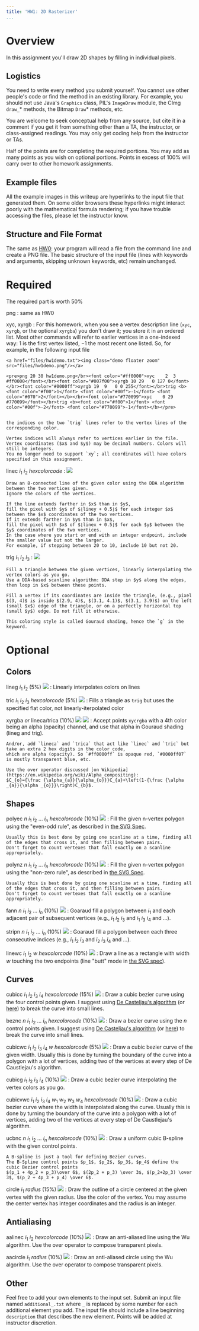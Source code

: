 ```yaml
---
title: 'HW1: 2D Rasterizer'
...
```


# Overview

In this assignment you'll draw 2D shapes by filling in individual pixels.

## Logistics

You need to write every method you submit yourself.
You cannot use other people's code or find the method in an existing library.
For example, you should not use Java's `Graphics` class,
PIL's `ImageDraw` module,
the CImg `draw_`* methods,
the Bitmap `Draw`* methods,
etc.

You are welcome to seek conceptual help from any source,
but cite it in a comment if you get it from something other than a TA, the instructor, or class-assigned readings.
You may only get coding help from the instructor or TAs.

Half of the points are for completing the required portions.
You may add as many points as you wish on optional portions.
Points in excess of 100% will carry over to other homework assignments.

## Example files

All the example images in this writeup are hyperlinks to the input file that generated them.
On some older browsers these hyperlinks might interact poorly with the mathematical formula rendering;
if you have trouble accessing the files, please let the instructor know.

## Structure and File Format

The same as [HW0](hw0.html): your program will read a file from the command line and create a PNG file.
The basic structure of the input file (lines with keywords and arguments, skipping unknown keywords, etc) remain unchanged.

# Required 

The required part is worth 50%

png
:   same as HW0

xyc, xyrgb
:   For this homework, when you see a vertex description line (`xyc`, `xyrgb`, or the optional `xyrgba`)
    you don't draw it; you store it in an ordered list.
    Most other commands will refer to earlier vertices in a one-indexed way: 1 is the first vertex listed, −1 the most recent one listed. So, for example, in the following input file

    <a href="files/hw1demo.txt"><img class="demo floater zoom" src="files/hw1demo.png"/></a>

    <pre>png 20 30 hw1demo.png</br><font color="#ff0000">xyc    2  3   #ff0000</font></br><font color="#007f00">xyrgb 10 29   0 127 0</font></br><font color="#0000ff">xyrgb 19  9   0 0 255</font></br>trig <b><font color="#f00">1</font> <font color="#00f">-1</font> <font color="#070">2</font></b></br><font color="#770099">xyc    0 29   #770099</font></br>trig <b><font color="#f00">1</font> <font color="#00f">-2</font> <font color="#770099">-1</font></b></pre>


    the indices on the two `trig` lines refer to the vertex lines of the corresponding color. 

    Vertex indices will always refer to vertices earlier in the file.
    Vertex coordinates ($x$ and $y$) may be decimal numbers. Colors will still be integers.
    You no longer need to support `xy`; all coordinates will have colors specified in this assignment.

linec $i_1$ $i_2$ *hexcolorcode*
:   <a href="files/hw1linec.txt"><img class="demo floater zoom" src="files/hw1linec.png"/></a>

    Draw an 8-connected line of the given color using the DDA algorithm between the two vertices given.
    Ignore the colors of the vertices.

    If the line extends farther in $x$ than in $y$,
    fill the pixel with $y$ of $⌊liney + 0.5⌋$ for each integer $x$ between the $x$ coordinates of the two vertices.
    If it extends farther in $y$ than in $x$,
    fill the pixel with $x$ of $⌊linex + 0.5⌋$ for each $y$ between the $y$ coordinates of the two vertices.
    In the case where you start or end with an integer endpoint, include the smaller value but not the larger.
    For example, if stepping between 20 to 10, include 10 but not 20. 

trig $i_1$ $i_2$ $i_3$
:   <a href="files/hw1trig.txt"><img class="demo floater zoom" src="files/hw1trig.png"/></a>
    
    Fill a triangle between the given vertices, linearly interpolating the vertex colors as you go.
    Use a DDA-based scanline algorithm: DDA step in $y$ along the edges, then loop in $x$ between these points.

    Fill a vertex if its coordinates are inside the triangle, (e.g., pixel $(3, 4)$ is inside $(2.9, 4)$, $(3.1, 4.1)$, $(3.1, 3.9)$) on the left (small $x$) edge of the triangle, or on a perfectly horizontal top (small $y$) edge. Do not fill it otherwise.
    
    This coloring style is called Gouraud shading, hence the `g` in the keyword.


# Optional

## Colors

lineg $i_1$ $i_2$ (5%) <a href="files/hw1lineg.txt"><img class="demo floater zoom" src="files/hw1lineg.png"/></a>
:   Linearly interpolates colors on lines

tric $i_1$ $i_2$ $i_3$ *hexcolorcode* (5%) <a href="files/hw1tric.txt"><img class="demo floater zoom" src="files/hw1tric.png"/></a>
:   Fills a triangle as `trig` but uses the specified flat color, not linearly-iterpolated color

xyrgba *or* lineca/trica (10%) <a href="files/hw1rgba.txt"><img class="demo floater" src="files/hw1rgba.png"/></a> <a href="files/hw1trica.txt"><img class="demo floater" src="files/hw1trica.png" style="clear:both"/></a>
:   Accept points `xycrgba` with a 4th color being an alpha (opacity) channel,
    and use that alpha in Gouraud shading (lineg and trig).

    And/or, add `lineca` and `trica` that act like `linec` and `tric` but take an extra 2 hex digits in the color code,
    which are alpha (opacity). So `#ff0000ff` is opaque red, `#0000ff07` is mostly transparent blue, etc.

    Use the over operator discussed [on Wikipedia](https://en.wikipedia.org/wiki/Alpha_compositing):
    $C_{o}={\frac {\alpha_{a}}{\alpha_{o}}}C_{a}+\left(1-{\frac {\alpha _{a}}{\alpha _{o}}}\right)C_{b}$.

## Shapes

polyec $n$ $i_1$ $i_2$ … $i_n$ *hexcolorcode* (10%) <a href="files/hw1polyec.txt"><img class="demo floater" src="files/hw1polyec.png"/></a>
:    Fill the given n-vertex polygon using the "even-odd rule", as described in [the SVG Spec](http://www.w3.org/TR/SVG/painting.html#FillProperties).

    Usually this is best done by going one scanline at a time, finding all of the edges that cross it, and then filling between pairs.
    Don't forget to count vertexes that fall exactly on a scanline appropriately. 

polynz $n$ $i_1$ $i_2$ … $i_n$ *hexcolorcode* (10%) <a href="files/hw1polynz.txt"><img class="demo floater" src="files/hw1polynz.png"/></a>
:    Fill the given n-vertex polygon using the "non-zero rule", as described in [the SVG Spec](http://www.w3.org/TR/SVG/painting.html#FillProperties).

    Usually this is best done by going one scanline at a time, finding all of the edges that cross it, and then filling between pairs.
    Don't forget to count vertexes that fall exactly on a scanline appropriately. 

fann $n$ $i_1$ $i_2$ … $i_n$ (10%) <a href="files/hw1fann.txt"><img class="demo floater" src="files/hw1fann.png"/></a>
:   Goaraud fill a polygon between $i_1$ and each adjacent pair of subsequent vertices
    (e.g., $i_1$ $i_2$ $i_3$ and $i_1$ $i_3$ $i_4$ and …). 

stripn $n$ $i_1$ $i_2$ … $i_n$ (10%) <a href="files/hw1stripn.txt"><img class="demo floater" src="files/hw1stripn.png"/></a>
:   Goaraud fill a polygon between each three consecutive indices
    (e.g., $i_1$ $i_2$ $i_3$ and $i_2$ $i_3$ $i_4$ and …).

linewc $i_1$ $i_2$ $w$ *hexcolorcode* (10%) <a href="files/hw1linewc.txt"><img class="demo floater" src="files/hw1linewc.png"/></a>
:   Draw a line as a rectangle with width $w$ touching the two endpoints (line "butt" mode in [the SVG spec](http://www.w3.org/TR/SVG/painting.html#StrokeProperties)).

## Curves

cubicc $i_1$ $i_2$ $i_3$ $i_4$ *hexcolorcode* (15%) <a href="files/hw1cubicc.txt"><img class="demo floater" src="files/hw1cubicc.png"/></a>
:   Draw a cubic bezier curve using the four control points given.
    I suggest using [De Casteljau's algorithm](http://www.cs.mtu.edu/~shene/COURSES/cs3621/NOTES/spline/Bezier/de-casteljau.html)
    (or [here](http://www.cubic.org/docs/bezier.htm))
    to break the curve into small lines. 

beznc $n$ $i_1$ $i_2$ … $i_n$ *hexcolorcode* (10%) <a href="files/hw1beznc.txt"><img class="demo floater" src="files/hw1beznc.png"/></a>
:   Draw a bezier curve using the $n$ control points given.
    I suggest using [De Casteljau's algorithm](http://www.cs.mtu.edu/~shene/COURSES/cs3621/NOTES/spline/Bezier/de-casteljau.html)
    (or [here](http://www.cubic.org/docs/bezier.htm))
    to break the curve into small lines. 

cubicwc $i_1$ $i_2$ $i_3$ $i_4$ $w$ *hexcolorcode* (5%) <a href="files/hw1cubicwc.txt"><img class="demo floater" src="files/hw1cubicwc.png"/></a>
:   Draw a cubic bezier curve of the given width.
    Usually this is done by turning the boundary of the curve into a polygon with a lot of vertices,
    adding two of the vertices at every step of De Caustlejau's algorithm.

cubicg $i_1$ $i_2$ $i_3$ $i_4$ (10%) <a href="files/hw1cubicg.txt"><img class="demo floater" src="files/hw1cubicg.png"/></a>
:   Draw a cubic bezier curve interpolating the vertex colors as you go. 

cubicvwc $i_1$ $i_2$ $i_3$ $i_4$ $w_1$ $w_2$ $w_3$ $w_4$ *hexcolorcode* (10%) <a href="files/hw1cubicvwc.txt"><img class="demo floater" src="files/hw1cubicvwc.png"/></a>
:   Draw a cubic bezier curve where the width is interpolated along the curve.
    Usually this is done by turning the boundary of the curve into a polygon with a lot of vertices, 
    adding two of the vertices at every step of De Caustlejau's algorithm.

ucbnc $n$ $i_1$ $i_2$ … $i_n$ *hexcolorcode* (10%) <a href="files/hw1ucbnc.txt"><img class="demo floater" src="files/hw1ucbnc.png"/></a>
:   Draw a uniform cubic B-spline with the given control points.
    
    A B-spline is just a tool for defining Bezier curves.
    The B-Spline control points $p_1$, $p_2$, $p_3$, $p_4$ define the cubic Bezier control points 
    $(p_1 + 4p_2 + p_3)\over 6$, $(2p_2 + p_3) \over 3$, $(p_2+2p_3) \over 3$, $(p_2 + 4p_3 + p_4) \over 6$.

circle $i_1$ *radius* (15%) <a href="files/hw1circle.txt"><img class="demo floater" src="files/hw1circle.png"/></a>
:   Draw the outline of a circle centered at the given vertex with the given radius.
    Use the color of the vertex.
    You may assume the center vertex has integer coordinates and the radius is an integer.

## Antialiasing

aalinec $i_1$ $i_2$ *hexcolorcode* (10%) <a href="files/hw1aalinec.txt"><img class="demo floater" src="files/hw1aalinec.png"/></a>
:   Draw an anti-aliased line using the Wu algorithm.
    Use the over operator to compose transparent pixels.

aacircle $i_1$ *radius* (10%) <a href="files/hw1aacircle.txt"><img class="demo floater" src="files/hw1aacircle.png"/></a>
:   Draw an anti-aliased circle using the Wu algorithm.
    Use the over operator to compose transparent pixels.

## Other

Feel free to add your own elements to the input set.
Submit an input file named `additional_.txt` where `_` is replaced by some number for each additional element you add.
The input file should include a line beginning `description` that describes the new element.
Points will be added at instructor discretion. 
